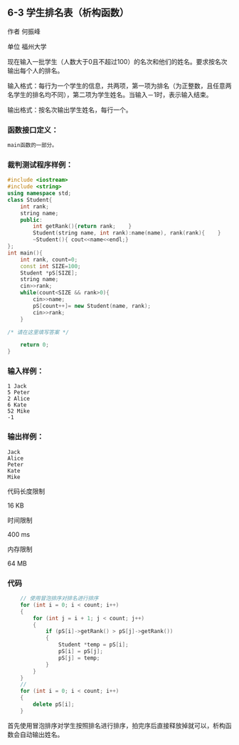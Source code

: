 ## **6-3 学生排名表（析构函数）**

作者 何振峰

单位 福州大学

现在输入一批学生（人数大于0且不超过100）的名次和他们的姓名。要求按名次输出每个人的排名。

输入格式：每行为一个学生的信息，共两项，第一项为排名（为正整数，且任意两名学生的排名均不同），第二项为学生姓名。当输入－1时，表示输入结束。

输出格式：按名次输出学生姓名，每行一个。

### 函数接口定义：

```c++
main函数的一部分。
```

### 裁判测试程序样例：

```c++
#include <iostream>
#include <string>
using namespace std;
class Student{
    int rank;
    string name;
    public:
        int getRank(){return rank;    }
        Student(string name, int rank):name(name), rank(rank){    }
        ~Student(){ cout<<name<<endl;}
};
int main(){
    int rank, count=0;
    const int SIZE=100;
    Student *pS[SIZE];
    string name;
    cin>>rank;
    while(count<SIZE && rank>0){
        cin>>name;
        pS[count++]= new Student(name, rank);
        cin>>rank;
    }

/* 请在这里填写答案 */

    return 0;
}
```

### 输入样例：

```in
1 Jack
5 Peter
2 Alice
6 Kate
52 Mike
-1
```

### 输出样例：

```out
Jack
Alice
Peter
Kate
Mike
```

代码长度限制

16 KB

时间限制

400 ms

内存限制

64 MB

### 代码

```c++
    // 使用冒泡排序对排名进行排序
    for (int i = 0; i < count; i++)
    {
        for (int j = i + 1; j < count; j++)
        {
            if (pS[i]->getRank() > pS[j]->getRank())
            {
                Student *temp = pS[i];
                pS[i] = pS[j];
                pS[j] = temp;
            }
        }
    }
    //
    for (int i = 0; i < count; i++)
    {
        delete pS[i];
    }
```

首先使用冒泡排序对学生按照排名进行排序，拍完序后直接释放掉就可以，析构函数会自动输出姓名。